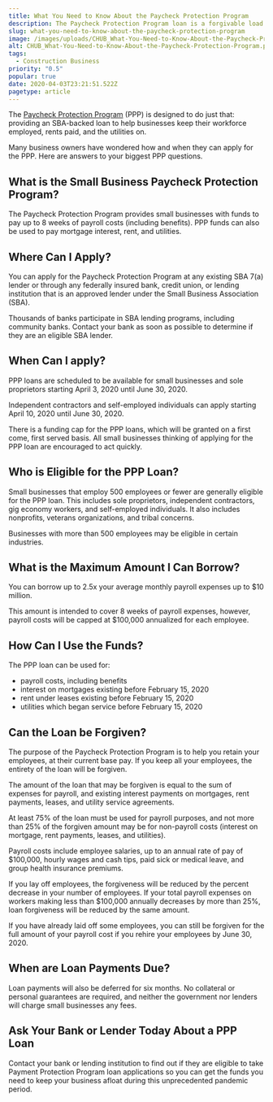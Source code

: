 ```yaml
---
title: What You Need to Know About the Paycheck Protection Program
description: The Paycheck Protection Program loan is a forgivable load designed to help small businesses keep their workers on the payroll during COVID-19.
slug: what-you-need-to-know-about-the-paycheck-protection-program
image: /images/uploads/CHUB_What-You-Need-to-Know-About-the-Paycheck-Protection-Program.png
alt: CHUB_What-You-Need-to-Know-About-the-Paycheck-Protection-Program.png
tags:
  - Construction Business
priority: "0.5"
popular: true
date: 2020-04-03T23:21:51.522Z
pagetype: article
---
```


The [Paycheck Protection Program](https://www.sba.gov/funding-programs/loans/coronavirus-relief-options/paycheck-protection-program-ppp#section-header-0) (PPP) is designed to do just that: providing an SBA-backed loan to help businesses keep their workforce employed, rents paid, and the utilities on.

Many business owners have wondered how and when they can apply for the PPP. Here are answers to your biggest PPP questions.

What is the Small Business Paycheck Protection Program?
-------------------------------------------------------

The Paycheck Protection Program provides small businesses with funds to pay up to 8 weeks of payroll costs (including benefits). PPP funds can also be used to pay mortgage interest, rent, and utilities.

Where Can I Apply?
------------------

You can apply for the Paycheck Protection Program at any existing SBA 7(a) lender or through any federally insured bank, credit union, or lending institution that is an approved lender under the Small Business Association (SBA).

Thousands of banks participate in SBA lending programs, including community banks. Contact your bank as soon as possible to determine if they are an eligible SBA lender.

When Can I apply?
-----------------

PPP loans are scheduled to be available for small businesses and sole proprietors starting April 3, 2020 until June 30, 2020.

Independent contractors and self-employed individuals can apply starting April 10, 2020 until June 30, 2020.

There is a funding cap for the PPP loans, which will be granted on a first come, first served basis. All small businesses thinking of applying for the PPP loan are encouraged to act quickly.

Who is Eligible for the PPP Loan?
---------------------------------

Small businesses that employ 500 employees or fewer are generally eligible for the PPP loan. This includes sole proprietors, independent contractors, gig economy workers, and self-employed individuals. It also includes nonprofits, veterans organizations, and tribal concerns.

Businesses with more than 500 employees may be eligible in certain industries.

What is the Maximum Amount I Can Borrow?
----------------------------------------

You can borrow up to 2.5x your average monthly payroll expenses up to $10 million.

This amount is intended to cover 8 weeks of payroll expenses, however, payroll costs will be capped at $100,000 annualized for each employee.

How Can I Use the Funds?
------------------------

The PPP loan can be used for:

*   payroll costs, including benefits
*   interest on mortgages existing before February 15, 2020
*   rent under leases existing before February 15, 2020
*   utilities which began service before February 15, 2020

Can the Loan be Forgiven?
-------------------------

The purpose of the Paycheck Protection Program is to help you retain your employees, at their current base pay. If you keep all your employees, the entirety of the loan will be forgiven.

The amount of the loan that may be forgiven is equal to the sum of expenses for payroll, and existing interest payments on mortgages, rent payments, leases, and utility service agreements.

At least 75% of the loan must be used for payroll purposes, and not more than 25% of the forgiven amount may be for non-payroll costs (interest on mortgage, rent payments, leases, and utilities).

Payroll costs include employee salaries, up to an annual rate of pay of $100,000, hourly wages and cash tips, paid sick or medical leave, and group health insurance premiums.

If you lay off employees, the forgiveness will be reduced by the percent decrease in your number of employees. If your total payroll expenses on workers making less than $100,000 annually decreases by more than 25%, loan forgiveness will be reduced by the same amount.

If you have already laid off some employees, you can still be forgiven for the full amount of your payroll cost if you rehire your employees by June 30, 2020.

When are Loan Payments Due?
---------------------------

Loan payments will also be deferred for six months. No collateral or personal guarantees are required, and neither the government nor lenders will charge small businesses any fees.

Ask Your Bank or Lender Today About a PPP Loan
----------------------------------------------

Contact your bank or lending institution to find out if they are eligible to take Payment Protection Program loan applications so you can get the funds you need to keep your business afloat during this unprecedented pandemic period.

